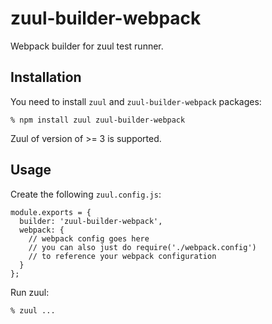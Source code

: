# zuul-builder-webpack

Webpack builder for zuul test runner.

## Installation

You need to install ``zuul`` and ``zuul-builder-webpack`` packages:

    % npm install zuul zuul-builder-webpack

Zuul of version of >= 3 is supported.

## Usage

Create the following ``zuul.config.js``:

    module.exports = {
      builder: 'zuul-builder-webpack',
      webpack: {
        // webpack config goes here
        // you can also just do require('./webpack.config')
        // to reference your webpack configuration
      }
    };

Run zuul:

    % zuul ...
